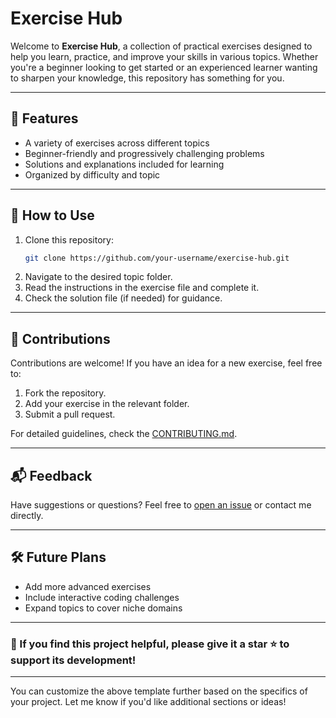 # Exercise Hub

Welcome to **Exercise Hub**, a collection of practical exercises designed to help you learn, practice, and improve your skills in various topics. Whether you're a beginner looking to get started or an experienced learner wanting to sharpen your knowledge, this repository has something for you.

---

## 🚀 Features

- A variety of exercises across different topics
- Beginner-friendly and progressively challenging problems
- Solutions and explanations included for learning
- Organized by difficulty and topic

---

## 📖 How to Use

1. Clone this repository:
   ```bash
   git clone https://github.com/your-username/exercise-hub.git
   ```
2. Navigate to the desired topic folder.
3. Read the instructions in the exercise file and complete it.
4. Check the solution file (if needed) for guidance.

---

## 🤝 Contributions

Contributions are welcome! If you have an idea for a new exercise, feel free to:

1. Fork the repository.
2. Add your exercise in the relevant folder.
3. Submit a pull request.

For detailed guidelines, check the [CONTRIBUTING.md](./CONTRIBUTING.md).

---

## 📬 Feedback

Have suggestions or questions? Feel free to [open an issue](https://github.com/your-username/exercise-hub/issues) or contact me directly.

---

## 🛠️ Future Plans

- Add more advanced exercises
- Include interactive coding challenges
- Expand topics to cover niche domains

---

### 🌟 If you find this project helpful, please give it a star ⭐ to support its development!

---

You can customize the above template further based on the specifics of your project. Let me know if you'd like additional sections or ideas!
